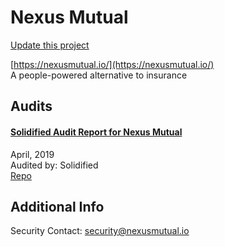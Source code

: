 
# Nexus Mutual

[Update this project](https://github.com/ConsenSys/blockchainSecurityDB/edit/master/projects/nexus-mutual.json)
  
[https://nexusmutual.io/](https://nexusmutual.io/)<br>
A people-powered alternative to insurance


## Audits



#### [Solidified Audit Report for Nexus Mutual](https://www.scribd.com/document/411077416/Solidified-Audit-Report-Nexus-Mutual-20-05-2019)

April, 2019<br>
Audited by: Solidified<br>
[Repo](https://github.com/somish/NexusMutual)<br>
      

  



## Additional Info

Security Contact: security@nexusmutual.io
